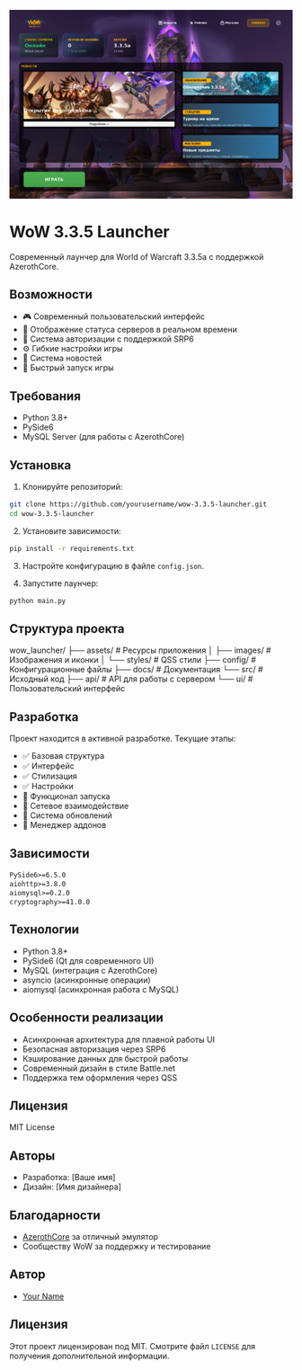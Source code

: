 ![Screenshot](images/screenshot.png)

# WoW 3.3.5 Launcher

Современный лаунчер для World of Warcraft 3.3.5a с поддержкой AzerothCore.

## Возможности

- 🎮 Современный пользовательский интерфейс
- 🔄 Отображение статуса серверов в реальном времени
- 👥 Система авторизации с поддержкой SRP6
- ⚙️ Гибкие настройки игры
- 📰 Система новостей
- 🚀 Быстрый запуск игры

## Требования

- Python 3.8+
- PySide6
- MySQL Server (для работы с AzerothCore)

## Установка

1. Клонируйте репозиторий:
```bash
git clone https://github.com/yourusername/wow-3.3.5-launcher.git
cd wow-3.3.5-launcher
```

2. Установите зависимости:
```bash
pip install -r requirements.txt
```

3. Настройте конфигурацию в файле `config.json`.

4. Запустите лаунчер:
```bash
python main.py
```

## Структура проекта

wow_launcher/
├── assets/ # Ресурсы приложения
│ ├── images/ # Изображения и иконки
│ └── styles/ # QSS стили
├── config/ # Конфигурационные файлы
├── docs/ # Документация
└── src/ # Исходный код
├── api/ # API для работы с сервером
└── ui/ # Пользовательский интерфейс

## Разработка

Проект находится в активной разработке. Текущие этапы:
- ✅ Базовая структура
- ✅ Интерфейс
- ✅ Стилизация
- ✅ Настройки
- 🔄 Функционал запуска
- 📝 Сетевое взаимодействие
- 📝 Система обновлений
- 📝 Менеджер аддонов

## Зависимости
```
PySide6>=6.5.0
aiohttp>=3.8.0
aiomysql>=0.2.0
cryptography>=41.0.0
```
## Технологии

- Python 3.8+
- PySide6 (Qt для современного UI)
- MySQL (интеграция с AzerothCore)
- asyncio (асинхронные операции)
- aiomysql (асинхронная работа с MySQL)

## Особенности реализации

- Асинхронная архитектура для плавной работы UI
- Безопасная авторизация через SRP6
- Кэширование данных для быстрой работы
- Современный дизайн в стиле Battle.net
- Поддержка тем оформления через QSS

## Лицензия

MIT License

## Авторы

- Разработка: [Ваше имя]
- Дизайн: [Имя дизайнера]

## Благодарности

- [AzerothCore](https://www.azerothcore.org/) за отличный эмулятор
- Сообществу WoW за поддержку и тестирование


## Автор

- [Your Name](https://git.totmin.ru/farkadi)

## Лицензия

Этот проект лицензирован под MIT. Смотрите файл `LICENSE` для получения дополнительной информации.

